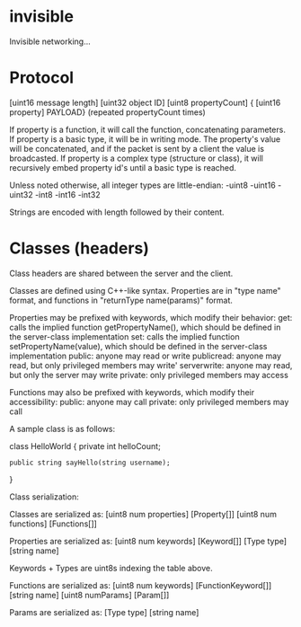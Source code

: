 invisible
=========

Invisible networking...

Protocol
=========

[uint16 message length] [uint32 object ID] [uint8 propertyCount] { [uint16 property] PAYLOAD} (repeated propertyCount times)

If property is a function, it will call the function, concatenating parameters.
If property is a basic type, it will be in writing mode. The property's value will be concatenated, and if the packet is sent by a client the value is broadcasted.
If property is a complex type (structure or class), it will recursively embed property id's until a basic type is reached.

Unless noted otherwise, all integer types are little-endian:
-uint8
-uint16
-uint32
-int8
-int16
-int32

Strings are encoded with length followed by their content.

Classes (headers)
=========

Class headers are shared between the server and the client.

Classes are defined using C++-like syntax. Properties are in "type name" format, and functions in "returnType name(params)" format. 

Properties may be prefixed with keywords, which modify their behavior:
get: calls the implied function getPropertyName(), which should be defined in the server-class implementation
set: calls the implied function setPropertyName(value), which should be defined in the server-class implementation
public: anyone may read or write
publicread: anyone may read, but only privileged members may write'
serverwrite: anyone may read, but only the server may write
private: only privileged members may access

Functions may also be prefixed with keywords, which modify their accessibility:
public: anyone may call
private: only privileged members may call

A sample class is as follows:

class HelloWorld {
    private int helloCount;
    
    public string sayHello(string username);
}

Class serialization:

Classes are serialized as:
[uint8 num properties] [Property[]] [uint8 num functions] [Functions[]]

Properties are serialized as:
[uint8 num keywords] [Keyword[]] [Type type] [string name]

Keywords + Types are uint8s indexing the table above.

Functions are serialized as:
[uint8 num keywords] [FunctionKeyword[]] [string name] [uint8 numParams] [Param[]]

Params are serialized as:
[Type type] [string name]
